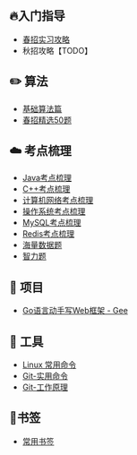 ## 🔥入门指导
<!-- - [大学编程入门攻略](./docs/newbie.md) -->
- [春招实习攻略](./docs/spring.md)
- 秋招攻略【TODO】

## ✏️ 算法

- [基础算法篇](./docs/code.md#基础算法)
- [春招精选50题](./docs/code.md#春招精选50题)

## ☁️ 考点梳理
- [Java考点梳理](./network/java.md)
- [C++考点梳理](./network/c++.md)
- [计算机网络考点梳理](./network/network.md)
- [操作系统考点梳理](./network/os.md)
- [MySQL考点梳理](./network/mysql.md)
- [Redis考点梳理](./network/redis.md)
- [海量数据题](./network/big_data.md)
- [智力题](./network/iq.md)

## 📔 项目

- [Go语言动手写Web框架 - Gee](./docs/go-web.md)

## 🔧 工具
- [Linux 常用命令](./docs/linux.md)
- [Git-实用命令](./docs/git-base.md)
- [Git-工作原理](./docs/git-work.md)


## 🔖书签
- [常用书签](./docs/tool.md)

<!-- ## 面试突击
- [大杂烩](./docs/interview.md) -->
